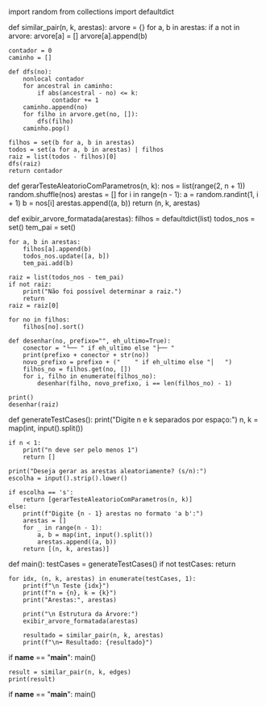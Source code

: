 import random
from collections import defaultdict

def similar_pair(n, k, arestas): 
    arvore = {}
    for a, b in arestas:
        if a not in arvore:
            arvore[a] = []
        arvore[a].append(b)

    contador = 0
    caminho = []

    def dfs(no):
        nonlocal contador
        for ancestral in caminho:
            if abs(ancestral - no) <= k:
                contador += 1
        caminho.append(no)
        for filho in arvore.get(no, []):
            dfs(filho)
        caminho.pop()

    filhos = set(b for a, b in arestas)
    todos = set(a for a, b in arestas) | filhos
    raiz = list(todos - filhos)[0]
    dfs(raiz)
    return contador

def gerarTesteAleatorioComParametros(n, k):
    nos = list(range(2, n + 1))
    random.shuffle(nos)
    arestas = []
    for i in range(n - 1):
        a = random.randint(1, i + 1)
        b = nos[i]
        arestas.append((a, b))
    return (n, k, arestas)

def exibir_arvore_formatada(arestas):
    filhos = defaultdict(list)
    todos_nos = set()
    tem_pai = set()

    for a, b in arestas:
        filhos[a].append(b)
        todos_nos.update([a, b])
        tem_pai.add(b)

    raiz = list(todos_nos - tem_pai)
    if not raiz:
        print("Não foi possível determinar a raiz.")
        return
    raiz = raiz[0]

    for no in filhos:
        filhos[no].sort()

    def desenhar(no, prefixo="", eh_ultimo=True):
        conector = "└── " if eh_ultimo else "├── "
        print(prefixo + conector + str(no))
        novo_prefixo = prefixo + ("    " if eh_ultimo else "│   ")
        filhos_no = filhos.get(no, [])
        for i, filho in enumerate(filhos_no):
            desenhar(filho, novo_prefixo, i == len(filhos_no) - 1)

    print()
    desenhar(raiz)

def generateTestCases():
    print("Digite n e k separados por espaço:")
    n, k = map(int, input().split())

    if n < 1:
        print("n deve ser pelo menos 1")
        return []

    print("Deseja gerar as arestas aleatoriamente? (s/n):")
    escolha = input().strip().lower()

    if escolha == 's':
        return [gerarTesteAleatorioComParametros(n, k)]
    else:
        print(f"Digite {n - 1} arestas no formato 'a b':")
        arestas = []
        for _ in range(n - 1):
            a, b = map(int, input().split())
            arestas.append((a, b))
        return [(n, k, arestas)]

def main():
    testCases = generateTestCases()
    if not testCases:
        return

    for idx, (n, k, arestas) in enumerate(testCases, 1):
        print(f"\n Teste {idx}")
        print(f"n = {n}, k = {k}")
        print("Arestas:", arestas)

        print("\n Estrutura da Árvore:")
        exibir_arvore_formatada(arestas)

        resultado = similar_pair(n, k, arestas)
        print(f"\n➡ Resultado: {resultado}")

if __name__ == "__main__":
    main()




    
    result = similar_pair(n, k, edges)
    print(result)

if __name__ == "__main__":
    main()

